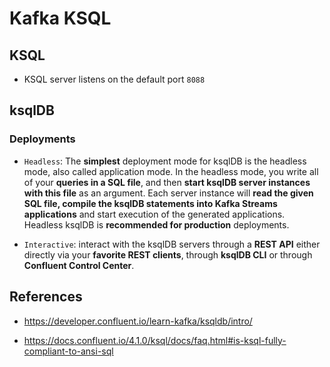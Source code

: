 # Kafka KSQL

## KSQL

- KSQL server listens on the default port `8088`


## ksqlDB

### Deployments

- `Headless`: The __simplest__ deployment mode for ksqlDB is the headless mode, also called application mode. In the headless mode, you write all of your __queries in a SQL file__, and then __start ksqlDB server instances with this file__ as an argument. Each server instance will __read the given SQL file, compile the ksqlDB statements into Kafka Streams applications__ and start execution of the generated applications. Headless ksqlDB is __recommended for production__ deployments.

- `Interactive`: interact with the ksqlDB servers through a __REST API__ either directly via your __favorite REST clients__, through __ksqlDB CLI__ or through __Confluent Control Center__.

## References

- https://developer.confluent.io/learn-kafka/ksqldb/intro/

- https://docs.confluent.io/4.1.0/ksql/docs/faq.html#is-ksql-fully-compliant-to-ansi-sql